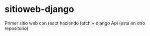 # sitioweb-django
Primer sitio web con react haciendo fetch + django Api (esta en otro repositorio)
